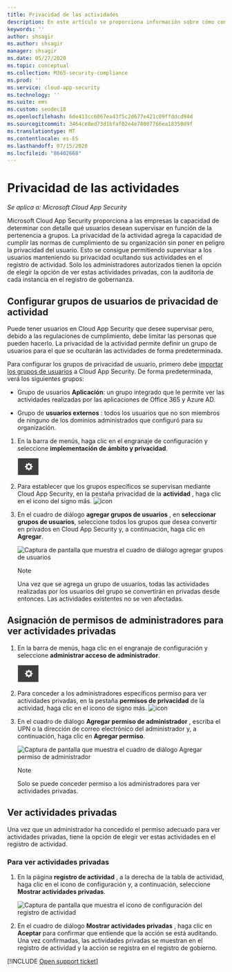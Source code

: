 ```yaml
---
title: Privacidad de las actividades
description: En este artículo se proporciona información sobre cómo configurar la supervisión de la actividad para que cumpla con la Directiva de privacidad del usuario.
keywords: ''
author: shsagir
ms.author: shsagir
manager: shsagir
ms.date: 05/27/2020
ms.topic: conceptual
ms.collection: M365-security-compliance
ms.prod: ''
ms.service: cloud-app-security
ms.technology: ''
ms.suite: ems
ms.custom: seodec18
ms.openlocfilehash: 6de413cc6067ea43f5c2d677e421c09ffddcd94d
ms.sourcegitcommit: 3464ce8ed73d1bfaf02e4e78007766ea18350d9f
ms.translationtype: MT
ms.contentlocale: es-ES
ms.lasthandoff: 07/15/2020
ms.locfileid: "86402668"
---
```

# <a name="activity-privacy"></a>Privacidad de las actividades

*Se aplica a: Microsoft Cloud App Security*

Microsoft Cloud App Security proporciona a las empresas la capacidad de determinar con detalle qué usuarios desean supervisar en función de la pertenencia a grupos. La privacidad de la actividad agrega la capacidad de cumplir las normas de cumplimiento de su organización sin poner en peligro la privacidad del usuario. Esto se consigue permitiendo supervisar a los usuarios manteniendo su privacidad ocultando sus actividades en el registro de actividad. Solo los administradores autorizados tienen la opción de elegir la opción de ver estas actividades privadas, con la auditoría de cada instancia en el registro de gobernanza.

## <a name="configure-activity-privacy-user-groups"></a>Configurar grupos de usuarios de privacidad de actividad

Puede tener usuarios en Cloud App Security que desee supervisar pero, debido a las regulaciones de cumplimiento, debe limitar las personas que pueden hacerlo. La privacidad de la actividad permite definir un grupo de usuarios para el que se ocultarán las actividades de forma predeterminada.

Para configurar los grupos de privacidad de usuario, primero debe [importar los grupos de usuarios](user-groups.md) a Cloud App Security. De forma predeterminada, verá los siguientes grupos:

- Grupo de usuarios **Aplicación**: un grupo integrado que le permite ver las actividades realizadas por las aplicaciones de Office 365 y Azure AD.

- Grupo de **usuarios externos** : todos los usuarios que no son miembros de ninguno de los dominios administrados que configuró para su organización.

1. En la barra de menús, haga clic en el engranaje de configuración y seleccione **implementación de ámbito y privacidad**.

    ![icono de configuración](media/settings-icon.png)

1. Para establecer que los grupos específicos se supervisan mediante Cloud App Security, en la pestaña privacidad de la **actividad** , haga clic en el icono del signo más.
    ![icon](media/plus-icon.png)

1. En el cuadro de diálogo **agregar grupos de usuarios** , en **seleccionar grupos de usuarios**, seleccione todos los grupos que desea convertir en privados en Cloud App Security y, a continuación, haga clic en **Agregar**.

    ![Captura de pantalla que muestra el cuadro de diálogo agregar grupos de usuarios](media/activity-privacy-add-user-groups.png)

    > [!NOTE]
    > Una vez que se agrega un grupo de usuarios, todas las actividades realizadas por los usuarios del grupo se convertirán en privadas desde entonces. Las actividades existentes no se ven afectadas.

## <a name="assign-admins-permission-to-view-private-activities"></a>Asignación de permisos de administradores para ver actividades privadas

1. En la barra de menús, haga clic en el engranaje de configuración y seleccione **administrar acceso de administrador**.

    ![icono de configuración](media/settings-icon.png)

1. Para conceder a los administradores específicos permiso para ver actividades privadas, en la pestaña **permisos de privacidad** de la actividad, haga clic en el icono de signo más.
    ![icon](media/plus-icon.png)

1. En el cuadro de diálogo **Agregar permiso de administrador** , escriba el UPN o la dirección de correo electrónico del administrador y, a continuación, haga clic en **Agregar permiso**.

    ![Captura de pantalla que muestra el cuadro de diálogo Agregar permiso de administrador](media/activity-privacy-add-admin-permission.png)

    > [!NOTE]
    > Solo se puede conceder permiso a los administradores para ver actividades privadas.

## <a name="viewing-private-activities"></a>Ver actividades privadas

Una vez que un administrador ha concedido el permiso adecuado para ver actividades privadas, tiene la opción de elegir ver estas actividades en el registro de actividad.

### <a name="to-view-private-activities"></a>Para ver actividades privadas

1. En la página **registro de actividad** , a la derecha de la tabla de actividad, haga clic en el icono de configuración y, a continuación, seleccione **Mostrar actividades privadas**.

    ![Captura de pantalla que muestra el icono de configuración del registro de actividad](media/activity-privacy-view-settings-icon.png)

1. En el cuadro de diálogo **Mostrar actividades privadas** , haga clic en **Aceptar** para confirmar que entiende que la acción se está auditando. Una vez confirmadas, las actividades privadas se muestran en el registro de actividad y la acción se registra en el registro de gobierno.

[!INCLUDE [Open support ticket](includes/support.md)]
